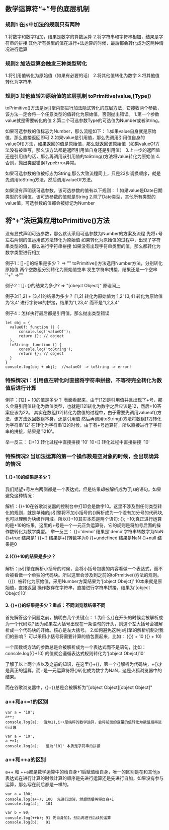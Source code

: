 ## 数学运算符“+”号的底层机制

### 规则1 在js中加法的规则只有两种
1.将数字和数字相加，结果是数字的算数运算
2.将字符串和字符串相加，结果是字符串的拼接
其他所有类型的值在进行+法运算的时候，最后都会转化成为这两种情况进行运算

### 规则2  加法运算会触发三种类型转化
1.将引用值转化为原始值（如果有必要的话）
2.将其他值转化为数字
3.将其他值转化为字符串

### 规则3 其他值转为原始值的底层机制 toPrimitive(value,[Type])
toPrimitive()方法是js引擎内部进行加法隐式转化的底层方法，它接收两个参数，该方法一定会将一个任意类型的值转化为原始值，否则抛出错误。
1.第一个参数value就是需要转化的值
2.第二个可选参数Type的可选值为Number或者String。

如果可选参数的值标志为Number，那么流程如下：
1.如果value自身就是原始值，那么直接返回即可
2.如果value是引用值，那么先调用引用值自身的valueOf()方法，如果返回的值是原始值，那么就返回该原始值（如果valueOf方法没有被重写，那么该方法都是返回引用值自身还是引用值）
3.上一步的返回值还是引用值的话，那么再调用该引用值的toString()方法将value转化为原始值
4.否则，抛出类型错误TypeError异常。

如果可选参数的值被标志为String,那么大致流程同上，只是23步调换顺序，就是先调用toString方法，然后调用valueOf方法。

如果没有声明该可选参数，该可选参数的值有以下规则：
1.如果value是Date日期类型的引用值，该可选参数的值就是String
2.除了Date类型，其他所有类型的value值，可选参数的值都会被标记为Number



## 将“+”法运算应用toPrimitive()方法
没有显式声明可选参数，那么默认采用可选参数为Number的方案及流程
先将+号左右两侧的值运用该方法转化为原始值
如果转化为原始值的过程中，出现了字符串类型的值，那么进行字符串拼接
如果没有出现字符串类型的值，那么都转化为数字类型进行相加

例子1：[]+[]的结果是多少？  => ""
toPrimitive()方法选用Number方法，分别转化原始值
两个空数组分别转化为原始值空串 
发生字符串拼接，结果还是一个空串  ''+'' =>""

例子2：[]+{}的结果为多少?   => "[obejct Object]" 原理同上

例子3:[1,2] + [3,4]的结果为多少？
[1,2] 转化为原始值为'1,2'
[3,4] 转化为原始值为'3,4'
进行字符串的拼接，结果为'1,23,4' 而不是'1,2,3,4'

例子4：怎样执行最后都是引用值，那么抛出类型错误
```
let obj = {
  valueOf: function () {
      console.log('valueOf');
      return {}; // object
  },
  toString: function () {
      console.log('toString');
      return {}; // object
  }
}
console.log(obj + obj);  //valueOf -> toString -> error!
```


### 特殊情况1：引用值在转化时直接将字符串拼接，不等待完全转化为数值后进行计算
例子：[12] + 10的值是多少？
表面看起来，由于[12]是引用值并且出现了+号，那么会将引用值转化为数值类型，也就是[12]转化为数字之后应该是12，然后+10答案应该为22。
其实在数组[12]转化为数值的过程中，由于需要先调用valueof()方法，该方法返回数组本身，还是引用值
然后再调用toString()方法将数组[12]转化为字符串'12'
在转化为字符串12的时候，由于有+号运算符，所以直接进行了字符串的拼接，结果是'1210'。

举一反三：
[]+10  转化过程中直接拼接   '10'
10+[]  转化过程中直接拼接   '10'

### 特殊情况2  当加法运算的第一个操作数是空对象的时候，会出现诡异的情况

#### 1.{}+10的结果是多少？

我们期望+号左右两侧都是一个表达式，但是结果却被解析成为了js的语句。如果避免这种情况：

解析：{}+10在谷歌浏览器的控制台中打印会是数字10。这里不涉及到任何类型转化的规则，就是单纯的js引擎将不加小括号的{}解析成为一个没有加分号的代码块,也可以理解为块级作用域。所以{}+10其实本质是两个语句: {}; +10;真正进行运算的是+10的结果，这里的+号是一个一元正负运算符，它的规则是将加号后面的操作数转化为数字类型。
举一反三：
{}+'demo'  结果是'demo'字符串转数字为NaN
{}+true    结果是1
{}+[]      结果是+[]转数字为0
{}+undefined   结果是NaN
{}+null    结果是0


#### 2.({})+10的结果是多少？
解析：js引擎在解析小括号的时候，会将小括号包裹的内容看做一个表达式，而不会被看做一个单独的代码块。所以这里会涉及到之前的toPrmitive()方法的规则。
（{}）被转化为原始值，采用Number方案结果为'[object Obejct]'
10本来就是原始值，直接返回
操作数存在字符串，直接进行字符串拼接，结果为'[object Obejct]10'

#### 3. {}+{}的结果是多少？重点：不同浏览器结果不同
首先解答这个问题之前，搞明白几个关键点：
1.为什么{}在开头的时候会被解析成为一个代码块?
因为如果左大括号出现在一条语句的开头，则这个左大括号会被解析成一个代码块的开始。核心是左大括号。
2.如何避免这种js引擎的解析机制对我们的影响？
可以采用小括号将需要计算的值包裹起来，比如：
({}) + 10
({} + 10)

一个函数或方法的参数总是会被解析成为一个表达式而不是语句，比如：
console.log({}+10) 的值就会遵循表达式规则转化为'[object Obejct]10'

了解了以上两个点以及之前的知识，在这里{}+{}，第一个{}解析为代码块，+{}才是真正的运算，而+是一元运算符将{}转化成为数字为NaN，这是火狐浏览器中的结果。

而在谷歌浏览器中，{}+{}总是会被解析为"[object Object][object Object]"


### a++和a+=1的区别
```
var a = '10';
a++; 
console.log(a);  值为11,i++是纯粹的数学运算，会将前面的变量的值转化为数值后再进行计算

var a = '10';
a +=1;
console.log(a);   值为'101' 本质是字符串的拼接

```
 ### a++和++a的区别
 a++ 和 ++a都是数学运算中的给自身+1后赋值给自身，唯一的区别是在和其他js表达式在进行计算的时候计算的顺序是先进行运算还是先进行自加，如果没有参与运算，那么写在前后都是一样的。
 
```
var a = 100;
console.log(a++); 100  先进行运算，然后然后再将自身+1
console.log(a);   101

var b = 90;
console.log(++b); 91 先自身加1，然后再进行后续的运算
console.log(b);   91

```